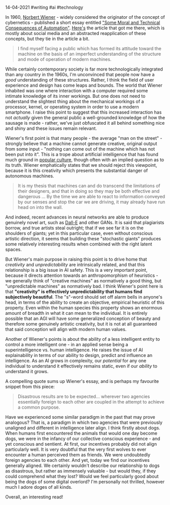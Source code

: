 14-04-2021 #writing #ai #technology

In 1960, [Norbert Wiener](https://en.wikipedia.org/wiki/Norbert_Wiener) - widely considered the originator of the concept of cybernetics - published a short essay entitled ["Some Moral and Technical Consequences of Automation"](https://nissenbaum.tech.cornell.edu/papers/Wiener.pdf). [Here's](https://www.thenewatlantis.com/publications/welcoming-our-new-robot-overlords) the article that got me there, which is mostly about social media and an abstracted reapplication of these concepts, but they tie in the article a bit.

> I find myself facing a public which has formed its attitude toward the machine on the basis of an imperfect understanding of the structure and mode of operation of modern machines.

While certainly contemporary society is far more technologically integrated than any country in the 1960s, I'm unconvinced that people now have a *good* understanding of these structures. Rather, I think the field of user experience and design has come leaps and bounds. The world that Wiener inhabited was one where interaction with a computer required some intimate knowledge of its inner workings. But one does not need to understand the slightest thing about the mechanical workings of a processor, kernel, or operating system in order to use a modern smartphone. I raise this point to suggest that this increased interaction has not *actually* given the general public a well-grounded knowledge of how the sausage is made - rather, we've just obfuscated it all behind something nice and shiny and these issues remain relevant.

Wiener's first point is that many people - the average "man on the street" - strongly believe that a machine cannot generate creative, original output from some input - "nothing can come out of the machine which has not been put into it". This is a trope about artificial intelligence that has found much ground in [popular culture](https://youtu.be/9A8lIA3jHJw?t=60), though often with an implied question as to its truth. Wiener emphatically states that we should reject this viewpoint, because it is this creativity which presents the substantial danger of autonomous machines.

> It is my thesis that machines can and do transcend the limitations of their designers, and that in doing so they may be both effective and dangerous ... By the time we are able to react to information conveyed by our senses and stop the car we are driving, it may already have run head on into the wall.

And indeed, recent advances in neural networks are able to produce genuinely novel art, such as [Dall-E](https://openai.com/blog/dall-e/) and other GANs. It is said that plagiarists borrow, and true artists steal outright; that if we see far it is on the shoulders of giants; yet in this particular case, even without conscious artistic direction, it seems that building these "stochastic giants" produces some relatively interesting results when combined with the right latent spaces.

But Wiener's main purpose in raising this point is to drive home that *creativity* and *unpredictability* are intrinsically related, and that this relationship is a big issue in AI safety. This is a very important point, because it directs attention towards an anthropomorphism of heuristics - we generally think of "creative machines" as normatively a good thing, but "unpredictable machines" as normatively bad. I think Wiener's point here is that **"creativity" is effectively unpredictability that humans find subjectively beautiful**.  The "s"-word should set off alarm bells in anyone's head, in terms of the ability to create an objective, empirical heuristic of this property. Even within the human species this property shows an enormous amount of breadth in what it can mean to the individual. It is entirely possible that an AGI will have some generalized conception of beauty and therefore some genuinely artistic creativity, but it is not at all guaranteed that said conception will align with modern human values.

Another of Wiener's points is about the ability of a less intelligent entity to control a more intelligent one - in an applied sense being a superintelligence vs. human intelligence. He raises the issue of AI explainability in terms of our ability to design, predict and influence an intelligence. As an AI grows in complexity, our *potential* for any one individual to understand it effectively remains static, even if our *ability* to understand it grows.

A compelling quote sums up Wiener's essay, and is perhaps my favourite snippet from this piece:

> Disastrous results are to be expected... wherever two agencies essentially foreign to each other are coupled in the attempt to achieve a common purpose.

Have we experienced some similar paradigm in the past that may prove analogous? That is, a paradigm in which two agencies that were previously unaligned and different in intelligence later align. I think firstly about dogs. When humans first encountered the animals that would one day become dogs, we were in the infancy of our collective conscious experience - and yet conscious and sentient. At first, our incentives probably did not align particularly well. It is very doubtful that the very first wolves to ever encounter a human perceived them as friends. We were undoubtedly foreign agencies to each other. And yet, today we find our incentives generally aligned. We certainly wouldn't describe our relationship to dogs as disastrous, but rather as immensely valuable - but would they, if they could comprehend what they lost? Would we feel particularly good about being the dogs of some digital overlord? I'm personally not thrilled, however much I adore doges of all kinds.

Overall, an interesting read!